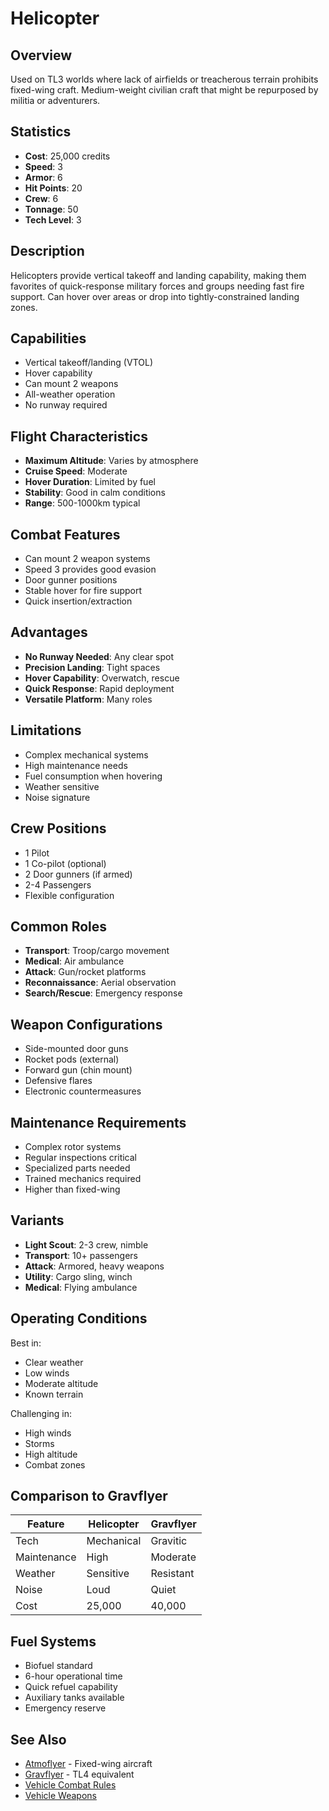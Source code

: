 # Helicopter

## Overview
Used on TL3 worlds where lack of airfields or treacherous terrain prohibits fixed-wing craft. Medium-weight civilian craft that might be repurposed by militia or adventurers.

## Statistics
- **Cost**: 25,000 credits
- **Speed**: 3
- **Armor**: 6
- **Hit Points**: 20
- **Crew**: 6
- **Tonnage**: 50
- **Tech Level**: 3

## Description
Helicopters provide vertical takeoff and landing capability, making them favorites of quick-response military forces and groups needing fast fire support. Can hover over areas or drop into tightly-constrained landing zones.

## Capabilities
- Vertical takeoff/landing (VTOL)
- Hover capability
- Can mount 2 weapons
- All-weather operation
- No runway required

## Flight Characteristics
- **Maximum Altitude**: Varies by atmosphere
- **Cruise Speed**: Moderate
- **Hover Duration**: Limited by fuel
- **Stability**: Good in calm conditions
- **Range**: 500-1000km typical

## Combat Features
- Can mount 2 weapon systems
- Speed 3 provides good evasion
- Door gunner positions
- Stable hover for fire support
- Quick insertion/extraction

## Advantages
- **No Runway Needed**: Any clear spot
- **Precision Landing**: Tight spaces
- **Hover Capability**: Overwatch, rescue
- **Quick Response**: Rapid deployment
- **Versatile Platform**: Many roles

## Limitations
- Complex mechanical systems
- High maintenance needs
- Fuel consumption when hovering
- Weather sensitive
- Noise signature

## Crew Positions
- 1 Pilot
- 1 Co-pilot (optional)
- 2 Door gunners (if armed)
- 2-4 Passengers
- Flexible configuration

## Common Roles
- **Transport**: Troop/cargo movement
- **Medical**: Air ambulance
- **Attack**: Gun/rocket platforms
- **Reconnaissance**: Aerial observation
- **Search/Rescue**: Emergency response

## Weapon Configurations
- Side-mounted door guns
- Rocket pods (external)
- Forward gun (chin mount)
- Defensive flares
- Electronic countermeasures

## Maintenance Requirements
- Complex rotor systems
- Regular inspections critical
- Specialized parts needed
- Trained mechanics required
- Higher than fixed-wing

## Variants
- **Light Scout**: 2-3 crew, nimble
- **Transport**: 10+ passengers
- **Attack**: Armored, heavy weapons
- **Utility**: Cargo sling, winch
- **Medical**: Flying ambulance

## Operating Conditions
Best in:
- Clear weather
- Low winds
- Moderate altitude
- Known terrain

Challenging in:
- High winds
- Storms
- High altitude
- Combat zones

## Comparison to Gravflyer
| Feature | Helicopter | Gravflyer |
|---------|------------|-----------|
| Tech | Mechanical | Gravitic |
| Maintenance | High | Moderate |
| Weather | Sensitive | Resistant |
| Noise | Loud | Quiet |
| Cost | 25,000 | 40,000 |

## Fuel Systems
- Biofuel standard
- 6-hour operational time
- Quick refuel capability
- Auxiliary tanks available
- Emergency reserve

## See Also
- [Atmoflyer](atmoflyer.md) - Fixed-wing aircraft
- [Gravflyer](gravflyer.md) - TL4 equivalent
- [Vehicle Combat Rules](../vehicle-combat.md)
- [Vehicle Weapons](../vehicle-weapons.md)